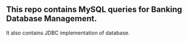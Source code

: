 ## This repo contains MySQL queries for Banking Database Management.
It also contains JDBC implementation of database.
